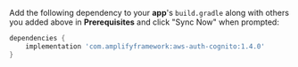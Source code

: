 Add the following dependency to your **app**'s `build.gradle` along with others you added above in **Prerequisites** and click "Sync Now" when prompted:

```groovy
dependencies {
    implementation 'com.amplifyframework:aws-auth-cognito:1.4.0'
}
```
